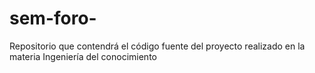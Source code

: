 # sem-foro-
Repositorio que contendrá el código fuente del proyecto realizado en la materia Ingeniería del conocimiento 
